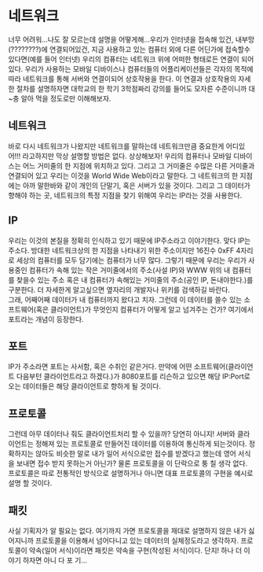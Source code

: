 # 네트워크
너무 어려워...나도 잘 모르는데 설명을 어떻게해...우리가 인터넷을 접속해 있건, 내부망(????????)에 연결되어있건, 지금 사용하고 있는 컴퓨터 외에 다른 어딘가에 접속할수 있다면(예를 들어 인터넷) 우리의 컴퓨터는 네트워크 위에 어떠한 형태로든 연결이 되어있다. 우리가 사용하는 모바일 디바이스나 컴퓨터들의 어플리케이션들은 각자의 목적에 따라 네트워크를 통해 서버와 연결이되어 상호작용을 한다. 이 연결과 상호작용의 자세한 절차를 설명하자면 대학교의 한 학기 3학점짜리 강의를 들어도 모자른 수준이니까 대~충 알아 먹을 정도로만 이해해보자.

## 네트워크
바로 다시 네트워크가 나왔지만 네트워크를 말하는데 네트워크만큼 중요한게 어디있어!!! 라고하지만 막상 설명할 방법은 없다. 상상해보자! 우리의 컴퓨터나 모바일 디바이스는 어느 거미줄의 한 지점에 위치하고 있다. 그리고 그 거미줄은 수많은 다른 거미줄과 연결되어 있고 우리는 이것을 World Wide Web이라고 말한다. 그 네트워크의 한 지점에는 아까 말한바와 같이 개인의 단말기, 혹은 서버가 있을 것이다. 그리고 그 데이터가 향해야 하는 곳, 네트워크의 특정 지점을 찾기 위해여 우리는 IP라는 것을 사용한다.

## IP
우리는 이것의 본질을 정확히 인식하고 있기 때문에 IP주소라고 이야기한다. 맞다 IP는 주소다. 방대한 네트워크상의 한 지점을 나타내기 위한 주소이지만 16진수 0xFF 4자리로 세상의 컴퓨터를 모두 담기에는 컴퓨터가 너무 많다. 그렇기 때문에 우리는 우리가 사용중인 컴퓨터가 속해 있는 작은 거미줄에서의 주소(사설 IP)와 WWW 위의 내 컴퓨터를 찾을수 있는 주소 혹은 내 컴퓨터가 속해있는 거미줄의 주소(공인 IP, 돈내야한다.)를 구분한다. 더 자세한게 알고싶으면 옆자리의 개발자나 위키를 검색하길 바란다.<br />
그래, 어째어째 데이터가 내 컴퓨터까지 왔다고 치자. 그런데 이 데이터를 쓸수 있는 소프트웨어(혹은 클라이언트)가 무엇인지 컴퓨터가 어떻게 알고 넘겨주는 건가? 여기에서 포트라는 개념이 등장한다.

## 포트
IP가 주소라면 포트는 사서함, 혹은 수취인 같은거다. 만약에 어떤 소프트웨어(클라이언트 다음부턴 클라이언트라고 하겠다.)가 8080포트를 리슨하고 있으면 해당 IP:Port로 오는 데이터들은 해당 클라이언트로 향하게 될 것이다.

## 프로토콜
그런데 아무 데이터나 줘도 클라이언트처리 할 수 있을까? 당연히 아니지! 서버와 클라이언트는 정해져 있는 프로토콜로 만들어진 데이터를 이용하여 통신하게 되는것이다. 정확하지는 않아도 비슷한 말로 내가 일어 서식으로만 접수를 받겠다고 했는데 영어 서식을 보내면 접수 받지 못하는거 아닌가? 물론 프로토콜을 이 단락으로 퉁 칠 생각 없다. 프로토콜은 따로 전통적인 방식으로 설명하거나 아니면 대표 프로토콜의 구현을 예시로 설명 할 것이다.

## 패킷
사실 기획자가 알 필요는 없다. 여기까지 가면 프로토콜을 재대로 설명하지 않은 내가 싫어지니까 프로토콜을 이용해서 넘어다니고 있는 데이터의 실체정도라고 생각하자. 프로토콜이 약속(일어 서식)이라면 패킷은 약속을 구현(작성된 서식)이다. 단지! 하나 더 이야기 하자면 아니 다 포 기...
